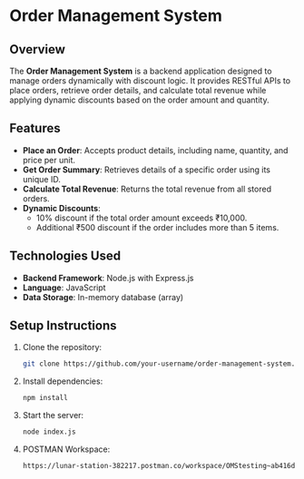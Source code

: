# Order Management System

## Overview

The **Order Management System** is a backend application designed to manage orders dynamically with discount logic. It provides RESTful APIs to place orders, retrieve order details, and calculate total revenue while applying dynamic discounts based on the order amount and quantity.

## Features

- **Place an Order**: Accepts product details, including name, quantity, and price per unit.
- **Get Order Summary**: Retrieves details of a specific order using its unique ID.
- **Calculate Total Revenue**: Returns the total revenue from all stored orders.
- **Dynamic Discounts**:
  - 10% discount if the total order amount exceeds ₹10,000.
  - Additional ₹500 discount if the order includes more than 5 items.

## Technologies Used

- **Backend Framework**: Node.js with Express.js
- **Language**: JavaScript
- **Data Storage**: In-memory database (array)

## Setup Instructions

1. Clone the repository:
   ```bash
   git clone https://github.com/your-username/order-management-system.git](https://github.com/RaviSaini045/OMS.git
2. Install dependencies:
   ```bash
   npm install
3. Start the server:
   ```bash
   node index.js
4. POSTMAN Workspace:
   ```bash
   https://lunar-station-382217.postman.co/workspace/OMStesting~ab416da6-f7d8-4da6-8829-bafc35f16bc3/collection/24615237-bb26fcae-39ac-44aa-8024-e53f14e94540?action=share&creator=24615237
